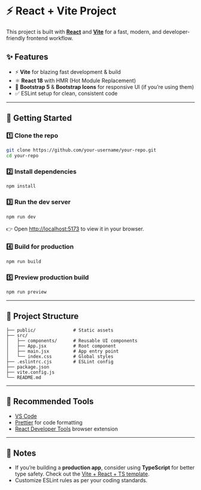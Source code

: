 # ⚡ React + Vite Project  

This project is built with **[React](https://react.dev/)** and **[Vite](https://vitejs.dev/)** for a fast, modern, and developer-friendly frontend workflow.  

## ✨ Features  
- ⚡ **Vite** for blazing fast development & build  
- ⚛️ **React 18** with HMR (Hot Module Replacement)  
- 🎨 **Bootstrap 5** & **Bootstrap Icons** for responsive UI (if you’re using them)  
- ✅ ESLint setup for clean, consistent code  

---

## 🚀 Getting Started  

### 1️⃣ Clone the repo  
```bash
git clone https://github.com/your-username/your-repo.git
cd your-repo
```

### 2️⃣ Install dependencies  
```bash
npm install
```

### 3️⃣ Run the dev server  
```bash
npm run dev
```

👉 Open [http://localhost:5173](http://localhost:5173) to view it in your browser.  

### 4️⃣ Build for production  
```bash
npm run build
```

### 5️⃣ Preview production build  
```bash
npm run preview
```

---

## 📂 Project Structure  

```
├── public/              # Static assets
├── src/
│   ├── components/      # Reusable UI components
│   ├── App.jsx          # Root component
│   ├── main.jsx         # App entry point
│   └── index.css        # Global styles
├── .eslintrc.cjs        # ESLint config
├── package.json
├── vite.config.js
└── README.md
```

---

## 🔧 Recommended Tools  

- [VS Code](https://code.visualstudio.com/)  
- [Prettier](https://prettier.io/) for code formatting  
- [React Developer Tools](https://react.dev/tools) browser extension  

---

## 📌 Notes  

- If you’re building a **production app**, consider using **TypeScript** for better type safety. Check out the [Vite + React + TS template](https://vitejs.dev/guide/#scaffolding-your-first-vite-project).  
- Customize ESLint rules as per your coding standards.  
